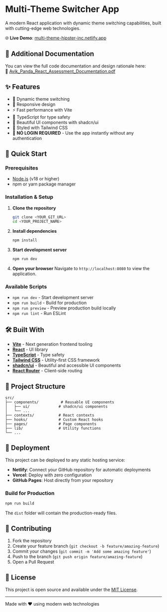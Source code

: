 # Multi-Theme Switcher App

A modern React application with dynamic theme switching capabilities, built with cutting-edge web technologies.

🌐 **Live Demo**: [multi-theme-hipster-inc.netlify.app](https://multi-theme-hipster-inc.netlify.app)


## 📄 Additional Documentation

You can view the full code documentation and design rationale here:  
🔗 [Avik_Panda_React_Assessment_Documentation.pdf](https://drive.google.com/file/d/18BAa15jQo4LNuv5AYUlao2RlWGefCL0i/view?usp=sharing)

## ✨ Features

- 🎨 Dynamic theme switching
- 📱 Responsive design
- ⚡ Fast performance with Vite
- 🎯 TypeScript for type safety
- 🎪 Beautiful UI components with shadcn/ui
- 🎨 Styled with Tailwind CSS
- 🚫 **NO LOGIN REQUIRED** - Use the app instantly without any authentication

## 🚀 Quick Start

### Prerequisites

- [Node.js](https://nodejs.org/) (v18 or higher)
- npm or yarn package manager

### Installation & Setup

1. **Clone the repository**
   ```bash
   git clone <YOUR_GIT_URL>
   cd <YOUR_PROJECT_NAME>
   ```

2. **Install dependencies**
   ```bash
   npm install
   ```

3. **Start development server**
   ```bash
   npm run dev
   ```

4. **Open your browser**
   Navigate to `http://localhost:8080` to view the application.

### Available Scripts

- `npm run dev` - Start development server
- `npm run build` - Build for production
- `npm run preview` - Preview production build locally
- `npm run lint` - Run ESLint

## 🛠️ Built With

- **[Vite](https://vitejs.dev/)** - Next generation frontend tooling
- **[React](https://reactjs.org/)** - UI library
- **[TypeScript](https://www.typescriptlang.org/)** - Type safety
- **[Tailwind CSS](https://tailwindcss.com/)** - Utility-first CSS framework
- **[shadcn/ui](https://ui.shadcn.com/)** - Beautiful and accessible UI components
- **[React Router](https://reactrouter.com/)** - Client-side routing

## 📁 Project Structure

```
src/
├── components/          # Reusable UI components
│   ├── ui/             # shadcn/ui components
│   └── ...
├── contexts/           # React contexts
├── hooks/              # Custom React hooks
├── pages/              # Page components
├── lib/                # Utility functions
└── ...
```

## 🚀 Deployment

This project can be deployed to any static hosting service:

- **Netlify**: Connect your GitHub repository for automatic deployments
- **Vercel**: Deploy with zero configuration
- **GitHub Pages**: Host directly from your repository

### Build for Production

```bash
npm run build
```

The `dist` folder will contain the production-ready files.

## 🤝 Contributing

1. Fork the repository
2. Create your feature branch (`git checkout -b feature/amazing-feature`)
3. Commit your changes (`git commit -m 'Add some amazing feature'`)
4. Push to the branch (`git push origin feature/amazing-feature`)
5. Open a Pull Request

## 📄 License

This project is open source and available under the [MIT License](LICENSE).

---

Made with ❤️ using modern web technologies
